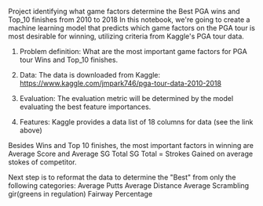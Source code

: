 Project identifying what game factors determine the Best PGA wins and Top_10 finishes from 2010 to 2018
In this notebook, we're going to create a machine learning model that predicts which game factors on the PGA tour is most desirable for winning, utilizing criteria from Kaggle's PGA tour data.

1. Problem definition:
What are the most important game factors for PGA tour Wins and Top_10 finishes.

2. Data:
The data is downloaded from Kaggle: https://www.kaggle.com/jmpark746/pga-tour-data-2010-2018

3. Evaluation:
The evaluation metric will be determined by the model evaluating the best feature importances.

4. Features:
Kaggle provides a data list of 18 columns for data (see the link above)

Besides Wins and Top 10 finishes, the most important factors in winning are Average Score and Average SG Total
SG Total = Strokes Gained on average stokes of competitor.

Next step is to reformat the data to determine the "Best" from only the following categories:
Average Putts
Average Distance
Average Scrambling
gir(greens in regulation)
Fairway Percentage
